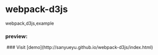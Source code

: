 # webpack-d3js
webpack,d3js,example
### preview:
<img src="http://gtms04.alicdn.com/tps/i4/TB1YFL4LVXXXXarXVXXbdji6pXX-968-598.png" alt="">
### Visit [demo](http://sanyueyu.github.io/webpack-d3js/index.html)
